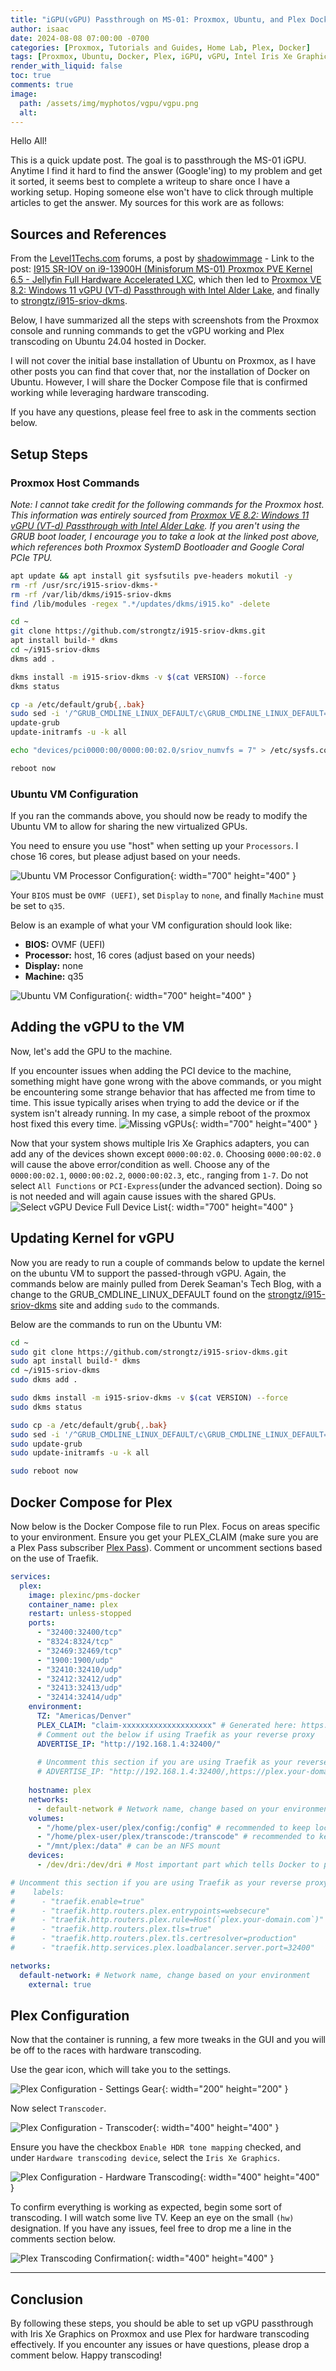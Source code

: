 ```yaml
---
title: "iGPU(vGPU) Passthrough on MS-01: Proxmox, Ubuntu, and Plex Docker Transcoding"
author: isaac
date: 2024-08-08 07:00:00 -0700
categories: [Proxmox, Tutorials and Guides, Home Lab, Plex, Docker]
tags: [Proxmox, Ubuntu, Docker, Plex, iGPU, vGPU, Intel Iris Xe Graphics, MS-01, Hardware Transcoding, Proxmox VE, Passthrough Setup]
render_with_liquid: false
toc: true
comments: true
image:
  path: /assets/img/myphotos/vgpu/vgpu.png
  alt: 
---
```


Hello All!

This is a quick update post. The goal is to passthrough the MS-01 iGPU. Anytime I find it hard to find the answer (Google'ing) to my problem and get it sorted, it seems best to complete a writeup to share once I have a working setup. Hoping someone else won't have to click through multiple articles to get the answer. My sources for this work are as follows:

## Sources and References

From the [Level1Techs.com](http://level1techs.com/) forums, a post by [shadowimmage](https://forum.level1techs.com/u/shadowimmage) - Link to the post: [I915 SR-IOV on i9-13900H (Minisforum MS-01) Proxmox PVE Kernel 6.5 - Jellyfin Full Hardware Accelerated LXC](https://forum.level1techs.com/t/i915-sr-iov-on-i9-13900h-minisforum-ms-01-proxmox-pve-kernel-6-5-jellyfin-full-hardware-accelerated-lxc/209943), which then led to [Proxmox VE 8.2: Windows 11 vGPU (VT-d) Passthrough with Intel Alder Lake](https://www.derekseaman.com/2024/07/proxmox-ve-8-2-windows-11-vgpu-vt-d-passthrough-with-intel-alder-lake.html), and finally to [strongtz/i915-sriov-dkms](https://github.com/strongtz/i915-sriov-dkms).

Below, I have summarized all the steps with screenshots from the Proxmox console and running commands to get the vGPU working and Plex transcoding on Ubuntu 24.04 hosted in Docker.

I will not cover the initial base installation of Ubuntu on Proxmox, as I have other posts you can find that cover that, nor the installation of Docker on Ubuntu. However, I will share the Docker Compose file that is confirmed working while leveraging hardware transcoding.

If you have any questions, please feel free to ask in the comments section below.

## Setup Steps

### Proxmox Host Commands
*Note: I cannot take credit for the following commands for the Proxmox host. This information was entirely sourced from [Proxmox VE 8.2: Windows 11 vGPU (VT-d) Passthrough with Intel Alder Lake](https://www.derekseaman.com/2024/07/proxmox-ve-8-2-windows-11-vgpu-vt-d-passthrough-with-intel-alder-lake.html). If you aren't using the GRUB boot loader, I encourage you to take a look at the linked post above, which references both Proxmox SystemD Bootloader and Google Coral PCIe TPU.*

```bash
apt update && apt install git sysfsutils pve-headers mokutil -y
rm -rf /usr/src/i915-sriov-dkms-*
rm -rf /var/lib/dkms/i915-sriov-dkms
find /lib/modules -regex ".*/updates/dkms/i915.ko" -delete

cd ~
git clone https://github.com/strongtz/i915-sriov-dkms.git
apt install build-* dkms
cd ~/i915-sriov-dkms
dkms add .

dkms install -m i915-sriov-dkms -v $(cat VERSION) --force
dkms status

cp -a /etc/default/grub{,.bak}
sudo sed -i '/^GRUB_CMDLINE_LINUX_DEFAULT/c\GRUB_CMDLINE_LINUX_DEFAULT="quiet intel_iommu=on iommu=pt i915.enable_guc=3 i915.max_vfs=7"' /etc/default/grub
update-grub
update-initramfs -u -k all

echo "devices/pci0000:00/0000:00:02.0/sriov_numvfs = 7" > /etc/sysfs.conf

reboot now
```

### Ubuntu VM Configuration

If you ran the commands above, you should now be ready to modify the Ubuntu VM to allow for sharing the new virtualized GPUs.

You need to ensure you use "host" when setting up your `Processors`. I chose 16 cores, but please adjust based on your needs.

![Ubuntu VM Processor Configuration](/assets/img/myphotos/vgpu/20240814190223.png){: width="700" height="400" }

Your `BIOS` must be `OVMF (UEFI)`, set `Display` to `none`, and finally `Machine` must be set to `q35`.

Below is an example of what your VM configuration should look like:

- **BIOS:** OVMF (UEFI)
- **Processor:** host, 16 cores (adjust based on your needs)
- **Display:** none
- **Machine:** q35

![Ubuntu VM Configuration](/assets/img/myphotos/vgpu/20240814183214.png){: width="700" height="400" }

## Adding the vGPU to the VM

Now, let's add the GPU to the machine.

If you encounter issues when adding the PCI device to the machine, something might have gone wrong with the above commands, or you might be encountering some strange behavior that has affected me from time to time. This issue typically arises when trying to add the device or if the system isn't already running. In my case, a simple reboot of the proxmox host fixed this every time.
![Missing vGPUs](/assets/img/myphotos/vgpu/20240814191819.png){: width="700" height="400" }

Now that your system shows multiple Iris Xe Graphics adapters, you can add any of the devices shown except `0000:00:02.0`. Choosing `0000:00:02.0` will cause the above error/condition as well. Choose any of the `0000:00:02.1`, `0000:00:02.2`, `0000:00:02.3`, etc., ranging from `1-7`. Do not select `All Functions` or `PCI-Express`(under the advanced section). Doing so is not needed and will again cause issues with the shared GPUs.
![Select vGPU Device Full Device List](/assets/img/myphotos/vgpu/20240814192701.png){: width="700" height="400" }

## Updating Kernel for vGPU

Now you are ready to run a couple of commands below to update the kernel on the ubuntu VM to support the passed-through vGPU. Again, the commands below are mainly pulled from Derek Seaman's Tech Blog, with a change to the GRUB_CMDLINE_LINUX_DEFAULT found on the [strongtz/i915-sriov-dkms](https://github.com/strongtz/i915-sriov-dkms) site and adding `sudo` to the commands.

Below are the commands to run on the Ubuntu VM:

```bash
cd ~
sudo git clone https://github.com/strongtz/i915-sriov-dkms.git
sudo apt install build-* dkms
cd ~/i915-sriov-dkms
sudo dkms add .

sudo dkms install -m i915-sriov-dkms -v $(cat VERSION) --force
sudo dkms status

sudo cp -a /etc/default/grub{,.bak}
sudo sed -i '/^GRUB_CMDLINE_LINUX_DEFAULT/c\GRUB_CMDLINE_LINUX_DEFAULT="quiet i915.enable_guc=3"' /etc/default/grub
sudo update-grub
sudo update-initramfs -u -k all

sudo reboot now
```

## Docker Compose for Plex

Now below is the Docker Compose file to run Plex. Focus on areas specific to your environment. Ensure you get your PLEX_CLAIM (make sure you are a Plex Pass subscriber [Plex Pass](https://www.plex.tv/plex-pass/)). Comment or uncomment sections based on the use of Traefik.

```yaml
services:
  plex:
    image: plexinc/pms-docker
    container_name: plex
    restart: unless-stopped
    ports:
      - "32400:32400/tcp"
      - "8324:8324/tcp"
      - "32469:32469/tcp"
      - "1900:1900/udp"
      - "32410:32410/udp"
      - "32412:32412/udp"
      - "32413:32413/udp"
      - "32414:32414/udp"
    environment:
      TZ: "Americas/Denver"
      PLEX_CLAIM: "claim-xxxxxxxxxxxxxxxxxxxx" # Generated here: https://www.plex.tv/claim
      # Comment out the below if using Traefik as your reverse proxy
      ADVERTISE_IP: "http://192.168.1.4:32400/"
  
      # Uncomment this section if you are using Traefik as your reverse proxy
      # ADVERTISE_IP: "http://192.168.1.4:32400/,https://plex.your-domain.com:443/"
      
    hostname: plex
    networks:
      - default-network # Network name, change based on your environment
    volumes:
      - "/home/plex-user/plex/config:/config" # recommended to keep local to the Docker host
      - "/home/plex-user/plex/transcode:/transcode" # recommended to keep local to the Docker host
      - "/mnt/plex:/data" # can be an NFS mount
    devices:
      - /dev/dri:/dev/dri # Most important part which tells Docker to passthrough the vGPU to the container.

# Uncomment this section if you are using Traefik as your reverse proxy
#    labels:
#      - "traefik.enable=true"
#      - "traefik.http.routers.plex.entrypoints=websecure"
#      - "traefik.http.routers.plex.rule=Host(`plex.your-domain.com`)"
#      - "traefik.http.routers.plex.tls=true"
#      - "traefik.http.routers.plex.tls.certresolver=production"
#      - "traefik.http.services.plex.loadbalancer.server.port=32400"

networks:
  default-network: # Network name, change based on your environment
    external: true
```

## Plex Configuration

Now that the container is running, a few more tweaks in the GUI and you will be off to the races with hardware transcoding.

Use the gear icon, which will take you to the settings.

![Plex Configuration - Settings Gear](/assets/img/myphotos/vgpu/20240814201420.png){: width="200" height="200" }

Now select `Transcoder`.

![Plex Configuration - Transcoder](/assets/img/myphotos/vgpu/20240814201515.png){: width="400" height="400" }

Ensure you have the checkbox `Enable HDR tone mapping` checked, and under `Hardware transcoding device`, select the `Iris Xe Graphics`.

![Plex Configuration - Hardware Transcoding](/assets/img/myphotos/vgpu/20240814201801.png){: width="400" height="400" }

To confirm everything is working as expected, begin some sort of transcoding. I will watch some live TV. Keep an eye on the small `(hw)` designation. If you have any issues, feel free to drop me a line in the comments section below.

![Plex Transcoding Confirmation](/assets/img/myphotos/vgpu/20240814202635.png){: width="400" height="400" }

---

## Conclusion

By following these steps, you should be able to set up vGPU passthrough with Iris Xe Graphics on Proxmox and use Plex for hardware transcoding effectively. If you encounter any issues or have questions, please drop a comment below. Happy transcoding!